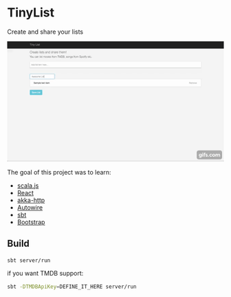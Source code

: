 # TinyList
Create and share your lists

![Demo](/misc/demo.gif)

The goal of this project was to learn:
* [scala.js](https://www.scala-js.org/)
* [React](https://facebook.github.io/react/)
* [akka-http](https://github.com/akka/akka-http)
* [Autowire](https://github.com/lihaoyi/autowire)
* [sbt](http://www.scala-sbt.org/)
* [Bootstrap](https://getbootstrap.com/)

## Build

```bash
sbt server/run
```

if you want TMDB support:
```bash
sbt -DTMDBApiKey=DEFINE_IT_HERE server/run
```